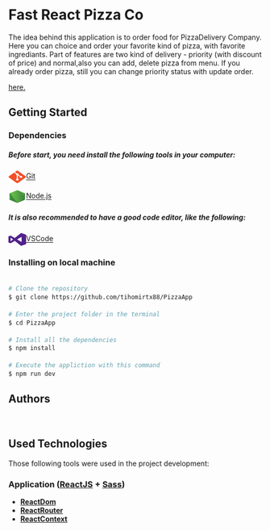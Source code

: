 # Fast React Pizza Co

The idea behind this application is to order food for PizzaDelivery Company. Here you can choice and order your favorite kind of pizza,
with favorite ingrediants. Part of features are two kind of delivery - priority (with discount of price) and normal,also 
you can add, delete pizza from menu. If you already order pizza, still you can change priority status with update order.

[here.](https://github.com/tihomirtx88/PizzaApp)

## Getting Started

### Dependencies

##### Before start, you need install the following tools in your computer:

<img align="center" alt="GIT" height="25" width="35" src="https://raw.githubusercontent.com/devicons/devicon/master/icons/git/git-original.svg" style="max-width:100%;">[Git](https://git-scm.com)</img>

<img align="center" alt="NodeJS" height="25" width="35" src="https://raw.githubusercontent.com/devicons/devicon/master/icons/nodejs/nodejs-original.svg" style="max-width:100%;">[Node.js](https://nodejs.org/en/)</img>

##### It is also recommended to have a good code editor, like the following:

<img align="center" alt="VisualStudioCode" height="25" width="35" src="https://raw.githubusercontent.com/devicons/devicon/master/icons/visualstudio/visualstudio-plain.svg" style="max-width:100%;">[VSCode](https://code.visualstudio.com/)</img>

### Installing on local machine

```bash

# Clone the repository
$ git clone https://github.com/tihomirtx88/PizzaApp

# Enter the project folder in the terminal
$ cd PizzaApp

# Install all the dependencies
$ npm install

# Execute the appliction with this command
$ npm run dev

```

## Authors

<a href="https://github.com/tihomirtx88">
 <img style="border-radius: 50%;" src="https://avatars.githubusercontent.com/u/88166066?v=4" width="100px;" alt=""/>
</a>

## Used Technologies

Those following tools were used in the project development:

### **Application** ([ReactJS](https://reactjs.org/) + [Sass](https://tailwindcss.com/))

-   **[ReactDom](https://react-redux.js.org/)**
-   **[ReactRouter](https://reactrouter.com/en/main)**
-   **[ReactContext](https://reactjs.org/docs/context.html)**